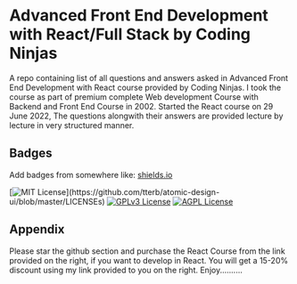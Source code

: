 
# Advanced Front End Development with React/Full Stack by Coding Ninjas

A repo  containing list of all questions and answers asked in Advanced Front End Development with React course provided by Coding Ninjas.
I took the course as part of premium complete Web development Course with Backend and Front End Course in 2002.
Started the React course on 29 June 2022, The questions alongwith their answers are provided lecture by lecture in very structured manner.




## Badges

Add badges from somewhere like: [shields.io](https://shields.io/)

[![MIT License](https://img.shields.io/apm/l/atomic-design-ui.svg?)](https://github.com/tterb/atomic-design-ui/blob/master/LICENSEs)
[![GPLv3 License](https://img.shields.io/badge/License-GPL%20v3-yellow.svg)](https://opensource.org/licenses/)
[![AGPL License](https://img.shields.io/badge/license-AGPL-blue.svg)](http://www.gnu.org/licenses/agpl-3.0)


## Appendix

Please star the github section and purchase the React Course from the link provided on the right, if you want to develop in React. 
You will get a 15-20% discount using my link provided to you on the right.
Enjoy..........

